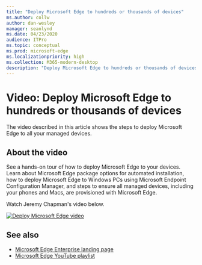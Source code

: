 ```yaml
---
title: "Deploy Microsoft Edge to hundreds or thousands of devices"
ms.author: collw
author: dan-wesley
manager: seanlynd
ms.date: 04/23/2020
audience: ITPro
ms.topic: conceptual
ms.prod: microsoft-edge
ms.localizationpriority: high
ms.collection: M365-modern-desktop
description: "Deploy Microsoft Edge to hundreds or thousands of devices"
---
```


# Video: Deploy Microsoft Edge to hundreds or thousands of devices

The video described in this article shows the steps to deploy Microsoft Edge to all your managed devices.

## About the video

See a hands-on tour of how to deploy Microsoft Edge to your devices. Learn about Microsoft Edge package options for automated installation, how to deploy Microsoft Edge to Windows PCs using Microsoft Endpoint Configuration Manager, and steps to ensure all managed devices, including your phones and Macs, are provisioned with Microsoft Edge.

Watch Jeremy Chapman's video below.

[![Deploy Microsoft Edge video](http://img.youtube.com/vi/o90UsN6g6NE/0.jpg)](http://www.youtube.com/watch?v=o90UsN6g6NE "Deploy Microsoft Edge to hundreds or thousands of devices")
<!-- [Watch the video now](https://www.youtube.com/watch?v=o90UsN6g6NE) -->

## See also

- [Microsoft Edge Enterprise landing page](https://aka.ms/EdgeEnterprise)
- [Microsoft Edge YouTube playlist](https://www.youtube.com/playlist?list=PLXtHYVsvn_b-uXh1tMeYpT-0iD8tD3tFy)

